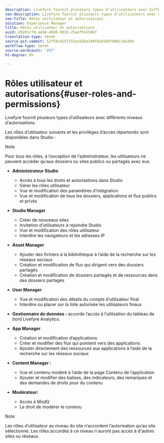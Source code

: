 ```yaml
---
description: Livefyre fournit plusieurs types d’utilisateurs avec différents niveaux d’autorisations.
seo-description: Livefyre fournit plusieurs types d’utilisateurs avec différents niveaux d’autorisations.
seo-title: Rôles utilisateur et autorisations
solution: Experience Manager
title: Rôles utilisateur et autorisations
uuid: d9261cfd-ae60-40d8-9816-25aef541506f
translation-type: tm+mt
source-git-commit: 52f59cd15f315aa93be198f6eb586f008c18a384
workflow-type: tm+mt
source-wordcount: '257'
ht-degree: 0%

---
```



# Rôles utilisateur et autorisations{#user-roles-and-permissions}

Livefyre fournit plusieurs types d’utilisateurs avec différents niveaux d’autorisations.

Les rôles d’utilisateur suivants et les privilèges d’accès répertoriés sont disponibles dans Studio :

>[!NOTE]
>
>Pour tous les rôles, à l’exception de l’administrateur, les utilisateurs ne peuvent accéder qu’aux dossiers ou sites publics ou partagés avec eux.

* **Administrateur Studio**
   * Accès à tous les droits et autorisations dans Studio
   * Gérer les rôles utilisateur
   * Vue et modification des paramètres d’intégration
   * Vue et modification de tous les dossiers, applications et flux publics et privés

* **Studio Manager**
   * Créer de nouveaux sites
   * Invitation d’utilisateurs à rejoindre Studio
   * Vue et modification des rôles utilisateur
   * Interdire les navigateurs et les adresses IP

* **Asset Manager**
   * Ajouter des fichiers à la bibliothèque à l’aide de la recherche sur les réseaux sociaux
   * Création et modification de flux qui dirigent vers des dossiers partagés
   * Création et modification de dossiers partagés et de ressources dans des dossiers partagés

* **User Manager**
   * Vue et modification des détails du compte d’utilisateur final
   * Interdire ou placer sur la liste autorisée les utilisateurs finaux

* **Gestionnaire de données :** accorde l’accès à l’utilisation du tableau de bord Livefyre Analytics.
* **App Manager**
   * Création et modification d’applications
   * Créer et modifier des flux qui pointent vers des applications
   * Ajouter directement des ressources aux applications à l’aide de la recherche sur les réseaux sociaux

* **Content Manager :**
   * Vue et contenu modéré à l’aide de la page Contenu de l’application
   * Ajouter et modifier des balises, des indicateurs, des remarques et des demandes de droits pour du contenu

* **Modérateur:**
   * Accès à ModQ
   * Le droit de modérer le contenu

>[!NOTE]
>
>Les rôles d’utilisateur au niveau du site n’accordent l’autorisation qu’au site sélectionné. Les rôles accordés à ce niveau n&#39;auront pas accès à d&#39;autres sites ou réseaux.
